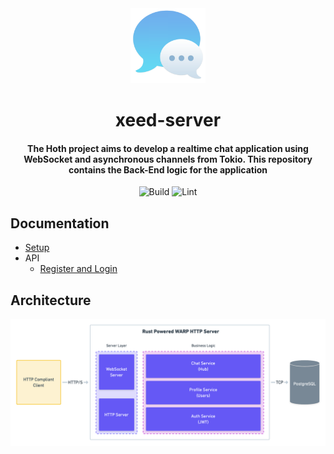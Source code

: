 <div>
  <div align="center" style="display: block; text-align: center;">
    <img src="./docs/images/logo.png" height="120" width="120" />
  </div>
  <h1 align="center">xeed-server</h1>
  <h4 align="center">
    The Hoth project aims to develop a realtime chat application using WebSocket and asynchronous channels from Tokio. This repository contains the Back-End logic for the application
  </h4>
</div>

<div align="center">

  ![Build](https://github.com/EstebanBorai/xeed-server/workflows/build/badge.svg)
  ![Lint](https://github.com/EstebanBorai/xeed-server/workflows/clippy/fmt/badge.svg)

</div>

## Documentation

- [Setup](https://github.com/EstebanBorai/xeed-server/wiki/Setup)
- API
  - [Register and Login](https://github.com/EstebanBorai/xeed-server/wiki/Register-and-Login)

## Architecture

<div align="center" style="display: block; text-align: center;">
  <img src="./docs/images/diagram.png" width="1000" />
</div>
